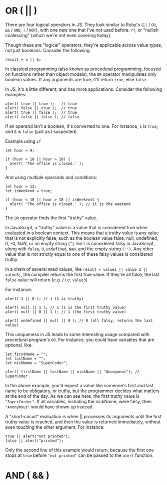 # OR ( || )

There are four logical operators in JS. They look similar to Ruby's (`||` / `OR`, `&&` / `AND`, `!` / `NOT`), with one new one that I've not used before: `??`, or "nullish coalescing" (which we're not even covering today).

Though these are "logical" operators, they're applicable across value types, not just booleans. Consider the following:

```
result = a || b;
```

In classical programming (also known as procedural programming, focused on functions rather than object models), the `OR` operator manipulates only boolean values. If any arguments are true, it'll return `true`, else `false`.

In JS, it's a little different, and has more applications. Consider the following examples:

```
alert( true || true );   // true
alert( false || true );  // true
alert( true || false );  // true
alert( false || false ); // false
```

If an operand isn't a boolean, it's converted to one. For instance, `1` is `true`, and `0` is `false` (just as I suspected).

Example using `if`

```
let hour = 9;

if (hour < 10 || hour > 18) {
  alert( 'The office is closed.' );
}
```

And using multiple operands and conditions:

```
let hour = 12;
let isWeekend = true;

if (hour < 10 || hour > 18 || isWeekend) {
  alert( 'The office is closed.' ); // it is the weekend
}
```

The `OR` operator finds the first "truthy" value.

In JavaScript, a "truthy" value is a value that is considered true when evaluated in a boolean context. This means that a truthy value is any value that is not explicitly false, such as the boolean value false, null, undefined, 0, -0, NaN, or an empty string (''). `Null` is considered falsy in JavaScript, along with `false`, `0`, `undefined`, `NaN`, and the empty string `('')`. Any other value that is not strictly equal to one of these falsy values is considered truthy.

In a chain of several `OR`ed values, like `result = value1 || value 2 || value3;`, the compiler returns the first true value. If they're all false, the last `false` value will return (e.g. / i.e. `value3`)

For instance:

```
alert( 1 || 0 ); // 1 (1 is truthy)

alert( null || 1 ); // 1 (1 is the first truthy value)
alert( null || 0 || 1 ); // 1 (the first truthy value)

alert( undefined || null || 0 ); // 0 (all falsy, returns the last value)
```


This uniqueness in JS leads to some interesting usage compared with procedural program's `OR`. For instance, you could have variables that are optional, like:

```
let firstName = "";
let lastName = "";
let nickName = "SuperCoder";

alert( firstName || lastName || nickName || "Anonymous"); // SuperCoder
```

In the above example, you'd expect a value like someone's first and last name to be obligatory, or truthy, but the programmer decides what matters at the end of the day. As we can see here, the first truthy value is `"SuperCorder"`. If all variables, including the nickName, were falsy, then `"Anonymous"` would have shown up instead.

A "short-circuit" evaluation is when || processes its arguments until the first truthy value is reached, and then the value is returned immediately, without even touching the other argument. For instance:

```
true || alert("not printed");
false || alert("printed");
```

Only the second line of this example would return, because the first one stops at `true` before `"not printed"` can be passed to the `alert` function.


# AND ( && )


